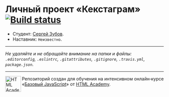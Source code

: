 # Личный проект «Кекстаграм» [![Build status][travis-image]][travis-url]

* Студент: [Сергей Зубов](https://up.htmlacademy.ru/javascript/11/user/29353).
* Наставник: `Неизвестно`.

---

_Не удаляйте и не обращайте внимание на папки и файлы:_<br>
_`.editorconfig`, `.eslintrc`, `.gitattributes`, `.gitignore`, `.travis.yml`, `package.json`._

---

<a href="https://htmlacademy.ru/intensive/javascript"><img align="left" width="50" height="50" title="HTML Academy" src="https://up.htmlacademy.ru/static/img/intensive/javascript/logo-for-github.svg"></a>

Репозиторий создан для обучения на интенсивном онлайн‑курсе «[Базовый JavaScript](https://htmlacademy.ru/intensive/javascript)» от [HTML Academy](https://htmlacademy.ru).

[travis-image]: https://travis-ci.org/htmlacademy-javascript/29353-kekstagram.svg?branch=master
[travis-url]: https://travis-ci.org/htmlacademy-javascript/29353-kekstagram
